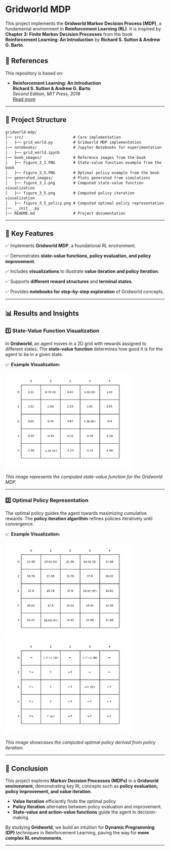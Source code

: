 # **Gridworld MDP**

This project implements the **Gridworld Markov Decision Process (MDP)**, a fundamental environment in **Reinforcement Learning (RL)**. It is inspired by **Chapter 3: Finite Markov Decision Processes** from the book **Reinforcement Learning: An Introduction** by **Richard S. Sutton & Andrew G. Barto**.

## **📖 References**
This repository is based on:

- **Reinforcement Learning: An Introduction**  
  **Richard S. Sutton & Andrew G. Barto**  
  _Second Edition, MIT Press, 2018_  
  [Read more](https://www.andrew.cmu.edu/course/10-703/textbook/BartoSutton.pdf)

---

## **📂 Project Structure**
```
gridworld-mdp/
│── src/                      # Core implementation
│   ├── grid_world.py         # Gridworld MDP implementation
│── notebooks/                # Jupyter Notebooks for experimentation
│   ├── grid_world.ipynb      
│── book_images/              # Reference images from the book
│   ├── Figure_3_2.PNG        # State-value function example from the book
│   ├── Figure_3_5.PNG        # Optimal policy example from the book
│── generated_images/         # Plots generated from simulations
│   ├── figure_3_2.png        # Computed state-value function visualization
│   ├── figure_3_5.png        # Computed policy iteration visualization
│   ├── figure_3_5_policy.png # Computed optimal policy representation
│── __init__.py  
│── README.md                 # Project documentation
```
---

## 📌 Key Features

✅ Implements **Gridworld MDP**, a foundational RL environment.

✅ Demonstrates **state-value functions, policy evaluation, and policy improvement**.

✅ Includes **visualizations** to illustrate **value iteration and policy iteration**.

✅ Supports **different reward structures** and **terminal states**.

✅ Provides **notebooks for step-by-step exploration** of Gridworld concepts.

---

## 📊 Results and Insights

### 1️⃣ **State-Value Function Visualization**
In **Gridworld**, an agent moves in a 2D grid with rewards assigned to different states. The **state-value function** determines how good it is for the agent to be in a given state.

📈 **Example Visualization:**

<img src="generated_images/figure_3_2.png" width="400"/>


_This image represents the computed state-value function for the Gridworld MDP._

---

### 2️⃣ **Optimal Policy Representation**
The optimal policy guides the agent towards maximizing cumulative rewards. The **policy iteration algorithm** refines policies iteratively until convergence.

📈 **Example Visualization:**

<img src="generated_images/figure_3_5.png" width="400"/>

<img src="generated_images/figure_3_5_policy.png" width="400"/>


_This image showcases the computed optimal policy derived from policy iteration._

---

## 📢 Conclusion

This project explores **Markov Decision Processes (MDPs)** in a **Gridworld environment**, demonstrating key RL concepts such as **policy evaluation, policy improvement, and value iteration**.

- **Value Iteration** efficiently finds the optimal policy.
- **Policy Iteration** alternates between policy evaluation and improvement.
- **State-value and action-value functions** guide the agent in decision-making.

By studying **Gridworld**, we build an intuition for **Dynamic Programming (DP)** techniques in Reinforcement Learning, paving the way for **more complex RL environments**.

---

